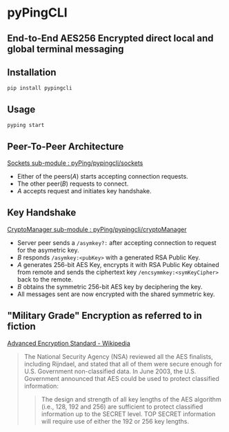 # pyPingCLI
## End-to-End AES256 Encrypted direct local and global terminal messaging

## Installation
```pip install pypingcli```
## Usage
```pyping start```
## Peer-To-Peer Architecture 
[Sockets sub-module : pyPing/pypingcli/sockets ](https://github.com/tameeshB/pyPing/tree/master/pypingcli/sockets)
- Either of the peers(_A_) starts accepting connection requests.
- The other peer(_B_) requests to connect.
- _A_ accepts request and initiates key handshake.

## Key Handshake
[CryptoManager sub-module : pyPing/pypingcli/cryptoManager ](https://github.com/tameeshB/pyPing/tree/master/pypingcli/cryptoManager)
- Server peer sends a ```/asymkey?:``` after accepting connection to request for the asymetric key.
- _B_ responds ```/asymkey:<pubKey>``` with a generated RSA Public Key.
- _A_ generates 256-bit AES Key, encrypts it with RSA Public Key obtained from remote and sends the ciphertext key ```/encsymmkey:<symKeyCipher>``` back to the remote.
- _B_ obtains the symmetric 256-bit AES key by deciphering the key.
- All messages sent are now encrypted with the shared symmetric key.

## "Military Grade" Encryption as referred to in fiction
[Advanced Encryption Standard - Wikipedia](https://en.wikipedia.org/wiki/Advanced_Encryption_Standard#Security)
>The National Security Agency (NSA) reviewed all the AES finalists, including Rijndael, and stated that all of them were secure enough for U.S. Government non-classified data. In June 2003, the U.S. Government announced that AES could be used to protect classified information:
>>The design and strength of all key lengths of the AES algorithm (i.e., 128, 192 and 256) are sufficient to protect classified information up to the SECRET level. TOP SECRET information will require use of either the 192 or 256 key lengths.

